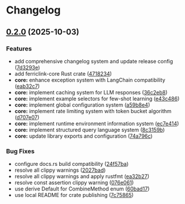 # Changelog

## [0.2.0](https://github.com/Ferrum-Labs/FerricLink/compare/ferriclink-core-v0.1.3...ferriclink-core-v0.2.0) (2025-10-03)


### Features

* add comprehensive changelog system and update release config ([7d3293e](https://github.com/Ferrum-Labs/FerricLink/commit/7d3293e70130710bb27b8535540739112f7015ec))
* add ferriclink-core Rust crate ([4718234](https://github.com/Ferrum-Labs/FerricLink/commit/4718234d0a41d143ff4ac9f4f90b19726cdfa6c2))
* **core:** enhance exception system with LangChain compatibility ([eab32c7](https://github.com/Ferrum-Labs/FerricLink/commit/eab32c756cbcc94e4eee2b3195da40e4bdee8de7))
* **core:** implement caching system for LLM responses ([36c2eb8](https://github.com/Ferrum-Labs/FerricLink/commit/36c2eb8174480f57b732763d9e72151738dcb77d))
* **core:** implement example selectors for few-shot learning ([e43c486](https://github.com/Ferrum-Labs/FerricLink/commit/e43c4867ecec73cb52152214341fe522784062f6))
* **core:** implement global configuration system ([a59b8e4](https://github.com/Ferrum-Labs/FerricLink/commit/a59b8e410a4d0e1b73a50cb50b578036b208c7de))
* **core:** implement rate limiting system with token bucket algorithm ([d707e07](https://github.com/Ferrum-Labs/FerricLink/commit/d707e07c2f6781b612be8a3e292081bc751265ad))
* **core:** implement runtime environment information system ([ec7e414](https://github.com/Ferrum-Labs/FerricLink/commit/ec7e414adbcd9228919e7926b842403e908adf9f))
* **core:** implement structured query language system ([8c3159b](https://github.com/Ferrum-Labs/FerricLink/commit/8c3159bd5d83bf5955e3a73241b8ecb754fe572e))
* **core:** update library exports and configuration ([74a796c](https://github.com/Ferrum-Labs/FerricLink/commit/74a796c4640b6a1fcf3b349e2feacacd0fe315c0))


### Bug Fixes

* configure docs.rs build compatibility ([24f57ba](https://github.com/Ferrum-Labs/FerricLink/commit/24f57bad1a742662f237659e51a92cb01819be15))
* resolve all clippy warnings ([2027bad](https://github.com/Ferrum-Labs/FerricLink/commit/2027badee447b083b2885e3635e0eb481bca20ce))
* resolve all clippy warnings and apply rustfmt ([ea32b27](https://github.com/Ferrum-Labs/FerricLink/commit/ea32b272a938a15f364d1941745af45c28e5df2e))
* resolve const assertion clippy warning ([076e061](https://github.com/Ferrum-Labs/FerricLink/commit/076e06126f3c6d03487dc81b7bf503b34649aec9))
* use derive Default for CombineMethod enum ([60bad17](https://github.com/Ferrum-Labs/FerricLink/commit/60bad170ae48cf44587d16ba1f3896c56c34ec7b))
* use local README for crate publishing ([7c75865](https://github.com/Ferrum-Labs/FerricLink/commit/7c75865c15f6da1e8b1f7f2ea78b8e9dc130f4ee))
